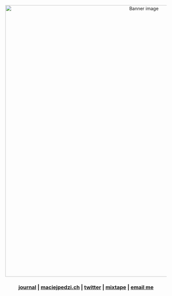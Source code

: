 <p align="center">
  <img src="https://pbs.twimg.com/profile_banners/1404134481615802385/1665003028/1500x500" alt="Banner image" width="850" />
</p>

<h3 align="center">
  <a href="https://journal.maciejpedzi.ch">journal</a> |
  <a href="https://maciejpedzi.ch">maciejpedzi.ch</a> |
  <a href="https://twitter.com/MaciejPedzich">twitter</a> |
  <a href="https://open.spotify.com/playlist/6JPMYu8YxGHBQ2Qv52JRaj?si=6cb9bfb54ca140e5">mixtape</a> |
  <a href="mailto:contact@maciejpedzi.ch">email me</a>
</h3>
